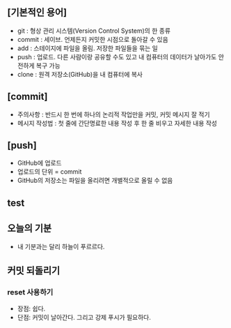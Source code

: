 ## [기본적인 용어]
- git : 형상 관리 시스템(Version Control System)의 한 종류
- commit : 세이브. 언제든지 커밋한 시점으로 돌아갈 수 있음
- add : 스테이지에 파일을 올림. 저장한 파일들을 묶는 일
- push : 업로드. 다른 사람이랑 공유할 수도 있고 내 컴퓨터의 데이터가 날아가도 안전하게 복구 가능
- clone : 원격 저장소(GitHub)을 내 컴퓨터에 복사

## [commit]
- 주의사항 : 반드시 한 번에 하나의 논리적 작업만을 커밋, 커밋 메시지 잘 적기
- 메시지 작성법 : 첫 줄에 간단명료한 내용 작성 후 한 줄 비우고 자세한 내용 작성

## [push]
- GitHub에 업로드
- 업로드의 단위 = commit
- GitHub의 저장소는 파일을 올리려면 개별적으로 올릴 수 없음

## test

## 오늘의 기분

- 내 기분과는 달리 하늘이 푸르르다.

## 커밋 되돌리기

### reset 사용하기

- 장점: 쉽다.
- 단점: 커밋이 날아간다. 그리고 강제 푸시가 필요하다.
